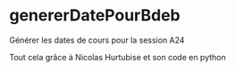# genererDatePourBdeb
Générer les dates de cours pour la session A24

Tout cela grâce à Nicolas Hurtubise et son code en python
